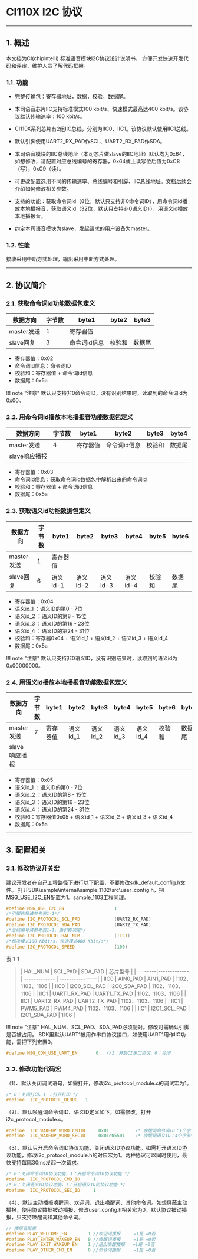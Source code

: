 # CI110X I2C 协议

***

## 1. 概述

本文档为CI(chipintelli) 标准语音模块I2C协议设计说明书，
方便开发快速开发代码和评审，维护人员了解代码框架。

### 1.1. 功能

* 完整传输包：寄存器地址，数据，校验，数据尾。

* 本司语音芯片IIC支持标准模式100 kbit/s、快速模式最高达400 kbit/s。该协议默认传输速率：100 kbit/s。

* CI110X系列芯片有2组IIC总线，分别为IIC0、IIC1。该协议默认使用IIC1总线。

* 默认引脚使用UART2_RX_PAD作SCL、UART2_RX_PAD作SDA。

* 本司语音模块的IIC总线地址（本司芯片做slave的IIC地址）默认均为0x64，如想修改，请配置对应总线编号的寄存器，0x64或上读写位后值为0xC8（写），0xC9（读）。

* 可更改配置选用不同的传输速率、总线编号和引脚、IIC总线地址。文档后续会介绍如何修改相关参数。

* 支持的功能：获取命令词id（8位，默认只支持非0命令词ID），用命令词id播放本地播报音，获取语义id（32位，默认只支持非0语义ID）），用语义id播放本地播报音。

* 约定本司语音模块为slave，发起请求的用户设备为master。

### 1.2. 性能

接收采用中断方式处理，输出采用中断方式处理。

***

## 2. 协议简介

### 2.1. 获取命令词id功能数据包定义

|    数据方向  |   字节数   |   byte1     |  byte2   |   byte3     |
| --------    |------------|------------ | -------- | --------   |
| master发送  | 1          |寄存器值    |          |             |
|  slave回复  | 3          |命令词id信息    |  校验和   | 数据尾      |

* 寄存器值：0x02
* 命令词id信息：命令词ID
* 校验和：寄存器值 + 命令词id信息 
* 数据尾：0x5a

!!! note "注意"
        默认只支持非0命令词ID，没有识别结果时，读取到的命令词id为0x00。

### 2.2. 用命令词id播放本地播报音功能数据包定义

|    数据方向  |  字节数   |   byte1    |  byte2  |   byte3  |  byte4   |
| ----------- |--------- |-------------| ------- |---------|-----------|
| master发送 |  4      | 寄存器值   | 命令词id信息|  校验和 |数据尾     |
| slave响应播报|          |             |         |         |          |

* 寄存器值：0x03
* 命令词id信息：获取命令词id数据包中解析出来的命令词id
* 校验和：寄存器值 + 命令词id信息 
* 数据尾：0x5a

### 2.3. 获取语义id功能数据包定义

|    数据方向  |   字节数   |   byte1     |  byte2   |   byte3    |   byte4   |   byte5    |   byte6  |
| --------    |------------|------------ | --------  | --------   |--------   |--------   |--------   |
| master发送  | 1          |寄存器值    |           |            |           |            |           |
|  slave回复  | 6          |语义id-1    |语义id-2   |语义id-3    |  语义id-4  | 校验和     |     数据尾 |

* 寄存器值：0x04
* 语义id_1 ：语义ID的第0 - 7位
* 语义id_2 ：语义ID的第8 - 15位
* 语义id_3 ：语义ID的第16 - 23位
* 语义id_4 ：语义ID的第24 - 31位
* 校验和：寄存器0x04 + 语义id_1 + 语义id_2 + 语义id_3 + 语义id_4 
* 数据尾：0x5a

!!! note "注意"
         默认只支持非0语义ID，没有识别结果时，读取到的语义id为0x00000000。

### 2.4. 用语义id播放本地播报音功能数据包定义

|    数据方向  |  字节数 |   byte1 | byte2   |   byte3    |   byte4   |   byte5    |   byte6  |   byte7  |
| --------    |------------|------------ | --------  | --------   |--------   |--------   |--------   |--------   |
| master发送  | 7          |寄存器值  |  语义id_1  |  语义id_2  |  语义id_3  |   语义id_4  |    校验和  |  数据尾   |
|  slave响应播报  |      |   |   |   |    |     |    |          |

* 寄存器值：0x05
* 语义id_1 ：语义ID的第0 - 7位
* 语义id_2 ：语义ID的第8 - 15位
* 语义id_3 ：语义ID的第16 - 23位
* 语义id_4 ：语义ID的第24 - 31位
* 校验和：寄存器值0x05 + 语义id_1 + 语义id_2 + 语义id_3 + 语义id_4
* 数据尾：0x5a

***

## 3. 配置相关

### 3.1. 修改协议开关宏

建议开发者在自己工程路径下进行以下配置，不要修改sdk_default_config.h文件。
打开SDK\sample\internal\sample_1102\src\user_config.h，把MSG_USE_I2C_EN配置为1。sample_1103工程同理。

```c
#define MSG_USE_I2C_EN                   1
/*引脚选择请参考表1-1*/
#define I2C_PROTOCOL_SCL_PAD             (UART2_RX_PAD)
#define I2C_PROTOCOL_SDA_PAD             (UART2_TX_PAD)
/*总线编号请参考表1-1，由引脚决定*/
#define I2C_PROTOCOL_HAL_NUM             (IIC1)    
/*标准模式100 Kbit/s，快速模式400 Kbit/s*/       
#define I2C_PROTOCOL_SPEED               (100)            
```

表 1-1
>| HAL_NUM |   SCL_PAD    | SDA_PAD       | 芯片型号         |
| --------|------------- | ------------- | ----------------|
|  IIC0   | AIN0_PAD     |  AIN1_PAD     | 1102、1103、1106 |
|  IIC0   | I2C0_SCL_PAD |  I2C0_SDA_PAD | 1102、1103、1106 |
|  IIC1   | UART1_RX_PAD |  UART1_TX_PAD | 1102、1103、1106 |
|  IIC1   | UART2_RX_PAD |  UART2_TX_PAD | 1102、1103、1106 |
|  IIC1   | PWM5_PAD     |  PWM4_PAD     | 1102、1103、1106 |
|  IIC1   | I2C1_SCL_PAD |  I2C1_SDA_PAD | 1106             |

!!! note "注意"
        HAL_NUM、SCL_PAD、SDA_PAD必须配对。修改时需确认引脚是否被占用。
        SDK里默认UART1被用作串口协议接口，如使用UART1用作IIC功能，需把下列宏置0。

```c
#define MSG_COM_USE_UART_EN       0   //1：开启CI串口协议，0：关闭
```

### 3.2. 修改功能代码宏

（1）、默认关闭调试语句，如需打开，修改i2c_protocol_module.c的调试宏为1。
```c
/* 0：关闭打印，1 ：打开打印 */
#define  IIC_PROTOCOL_DEBUG   1  
```

（2）、默认唤醒词命令词ID、语义ID定义如下，如需修改，打开i2c_protocol_module.c。
```c
#define  IIC_WAKEUP_WORD_CMDID     0x01          /* 唤醒词命令词ID：1个字节 */
#define  IIC_WAKEUP_WORD_SECID     0x01e05501    /* 唤醒词语义ID：4个字节*/
```

（3）、默认只开启命令词ID协议功能，关闭语义ID协议功能。如需打开语义ID协议功能，修改i2c_protocol_module.h的对应宏为1。两种协议可以同时使用，最快支持每隔30ms发起一次请求。
```c
/* 0：关闭命令词ID协议功能，1：开启命令词ID协议功能 */
#define  IIC_PROTOCOL_CMD_ID     1    
/* 0：关闭语义ID协议功能，1：开启语义ID的协议功能 */      
#define  IIC_PROTOCOL_SEC_ID     1            
```

（4）、默认主动播报唤醒词、欢迎词、退出唤醒词、其他命令词。如想屏蔽主动播报，使用协议数据被动播报，修改user_config.h相关宏为0。默认协议被动播报，只支持唤醒词和其他命令词。

```c
// 播报音配置
#define PLAY_WELCOME_EN        1 //欢迎词播报     =1是 =0否
#define PLAY_ENTER_WAKEUP_EN   0 //唤醒词播报     =1是 =0否
#define PLAY_EXIT_WAKEUP_EN    1 //退出唤醒播报   =1是 =0否
#define PLAY_OTHER_CMD_EN      0 //命令词播报     =1是 =0否          
```